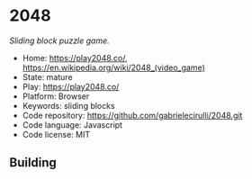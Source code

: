 # 2048

_Sliding block puzzle game._

- Home: https://play2048.co/, https://en.wikipedia.org/wiki/2048_(video_game)
- State: mature
- Play: https://play2048.co/
- Platform: Browser
- Keywords: sliding blocks
- Code repository: https://github.com/gabrielecirulli/2048.git
- Code language: Javascript
- Code license: MIT

## Building

